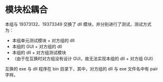 # 模块松耦合

本组与 19373132、19373349 交换了 dll 模块，并分别进行了测试，测试方式为：

* 本组单元测试模块 + 对方组的 dll
* 本组的 GUI  + 对方组的 dll
* 本组的 dll  + 对方组测试模块
* （由于在互换时对方组没有设计 GUI，故无法实现本组的 dll + 对方组 GUI）

互换的 exe 与 dll 程序在 bin 目录下，其中，对方组的 dll 与 exe 文件名中有 pair 字样。

